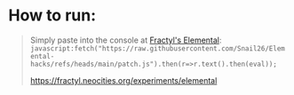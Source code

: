 # How to run:
> Simply paste into the console at [Fractyl's Elemental](https://fractyl.neocities.org/experiments/elemental):
> ```javascript:fetch("https://raw.githubusercontent.com/Snail26/Elemental-hacks/refs/heads/main/patch.js").then(r=>r.text().then(eval));```
>
> https://fractyl.neocities.org/experiments/elemental
